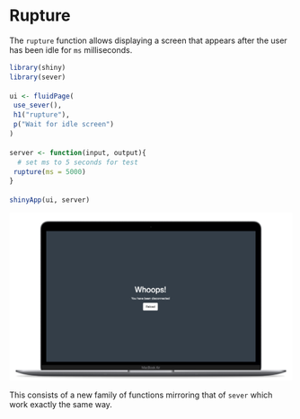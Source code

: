 # Rupture

The `rupture` function allows displaying a screen that appears after the user has been idle for `ms` milliseconds.

``` r
library(shiny)
library(sever)

ui <- fluidPage(
 use_sever(),
 h1("rupture"),
 p("Wait for idle screen")
)

server <- function(input, output){
  # set ms to 5 seconds for test
 rupture(ms = 5000)
}

shinyApp(ui, server)
```

![](./img/sever_example.png)

This consists of a new family of functions mirroring that of `sever` which work exactly the same way.
